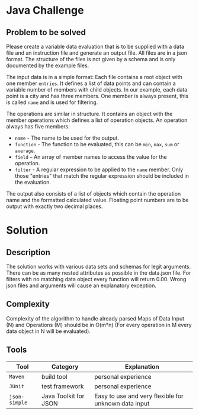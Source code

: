 # Java Challenge

## Problem to be solved

Please create a variable data evaluation that is to be supplied with a data file and an instruction file and generate an output file. All files are in a json format. 
The structure of the files is not given by a schema and is only documented by the example files.

The input data is in a simple format: Each file contains a root object with one member `entries`. It defines a list of data points and can contain a variable number of members with child objects.
In our example, each data point is a city and has three members. One member is always present, this is called `name` and is used for filtering.

The operations are similar in structure. It contains an object with the member operations which defines a list of operation objects.
An operation always has five members:
- `name` - The name to be used for the output.
- `function` - The function to be evaluated, this can be `min`, `max`, `sum` or `average`.
- `field` – An array of member names to access the value for the operation.
- `filter` - A regular expression to be applied to the `name` member. Only those "entries" that match the regular expression should be included in the evaluation.

The output also consists of a list of objects which contain the operation name and the formatted calculated value. 
Floating point numbers are to be output with exactly two decimal places.

# Solution

## Description

The solution works with various data sets and schemas for legit arguments.
There can be as many nested attributes as possible in the data.json file.
For filters with no matching data object every function will return 0.00.
Wrong json files and arguments will cause an explanatory exception.

## Complexity

Complexity of the algorithm to handle already parsed Maps of Data Input (N) and Operations (M) should be in O(m*n) (For every operation in M every data object in N will be evaluated). 

## Tools
| Tool    | Category              | Explanation                                          |
|---------|-----------------------|------------------------------------------------------|
| `Maven` | build tool            | personal experience                                  |
| `JUnit` | test framework        | personal experience                                  |
| `json-simple` | Java Toolkit for JSON | Easy to use and very flexible for unknown data input |
